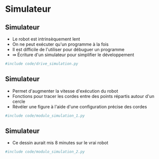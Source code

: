 # Simulateur

## Simulateur

* Le robot est intrinsèquement lent
* On ne peut exécuter qu'un programme à la fois
* Il est difficile de l'utiliser pour débuguer un programme
* ⇛ Écriture d'un simulateur pour simplifier le développement

```python
#include code/drive_simulation.py
```

## Simulateur

* Permet d'augmenter la vitesse d'exécution du robot
* Fonctions pour tracer les cordes entre des points répartis autour d'un cercle
* Révéler une figure à l'aide d'une configuration précise des cordes

```python
#include code/modulo_simulation_1.py
```

## Simulateur

* Ce dessin aurait mis 8 minutes sur le vrai robot

```python
#include code/modulo_simulation_2.py
```
